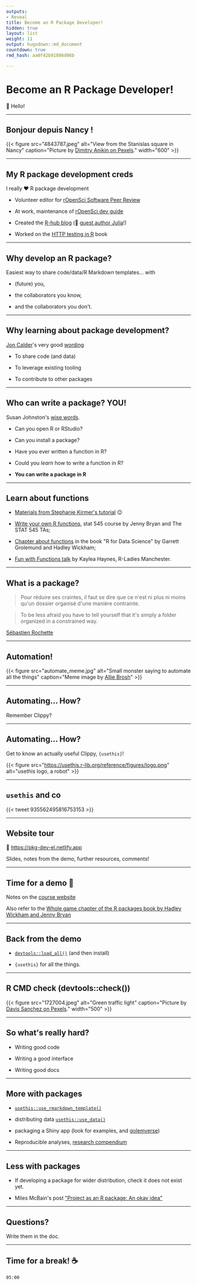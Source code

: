 ```yaml
---
outputs:
- Reveal
title: Become an R Package Developer!
hidden: true
layout: list
weight: 11
output: hugodown::md_document
countdown: true
rmd_hash: aa0f42b91886d86b

---
```


# Become an R Package Developer!

:wave: Hello!

------------------------------------------------------------------------

## Bonjour depuis Nancy !

<div class="highlight">

</div>

<div class="highlight">

{{< figure src="4843787.jpeg" alt="View from the Stanislas square in Nancy" caption="Picture by [Dimitry Anikin on Pexels](https://www.pexels.com/photo/aged-historical-porte-desilles-triumphal-arch-on-cloudy-day-4843787/)." width="600" >}}

</div>

------------------------------------------------------------------------

## My R package development creds

I really :heart: R package development

-   Volunteer editor for [rOpenSci Software Peer Review](https://ropensci.org/software-review)

-   At work, maintenance of [rOpenSci dev guide](https://devguide.ropensci.org)

-   Created the [R-hub blog](https://blog.r-hub.io) (:wave: [guest author Julia](https://blog.r-hub.io/2020/01/08/cran-error/)!)

-   Worked on the [HTTP testing in R](https://books.ropensci.org/http-testing/) book

------------------------------------------------------------------------

## Why develop an R package?

Easiest way to share code/data/R Markdown templates... with

-   (future) you,

-   the collaborators you know,

-   and the collaborators you don't.

------------------------------------------------------------------------

## Why learning about package development?

[Jon Calder](https://joncalder.co.za/)'s very good [wording](https://github.com/iandurbach/datasci-fi/tree/master/docs/packages/slides)

-   To share code (and data)

-   To leverage existing tooling

-   To contribute to other packages

------------------------------------------------------------------------

## Who can write a package? YOU!

Susan Johnston's [wise words](https://github.com/susjoh/fibonacci).

-   Can you open R or RStudio?

-   Can you install a package?

-   Have you ever written a function in R?

-   Could you *learn* how to write a function in R?

-   **You can write a package in R**

------------------------------------------------------------------------

## Learn about functions

-   [Materials from Stephanie Kirmer's tutorial](https://github.com/rladies-eastlansing/2021-rfunctions#writing-r-functions) :wink:

-   [Write your own R functions](https://stat545.com/functions-part1.html), stat 545 course by Jenny Bryan and The STAT 545 TAs;

-   [Chapter about functions](https://r4ds.had.co.nz/functions.html) in the book "R for Data Science" by Garrett Grolemund and Hadley Wickham;

-   [Fun with Functions talk](https://www.kaylea.co.uk/talk/funwithfunctions/) by Kaylea Haynes, R-Ladies Manchester.

------------------------------------------------------------------------

## What is a package?

> Pour réduire ses craintes, il faut se dire que ce n'est ni plus ni moins qu'un dossier organisé d'une manière contrainte.

> To be less afraid you have to tell yourself that it's simply a folder organized in a constrained way.

[Sébastien Rochette](https://thinkr.fr/transformer-plusieurs-scripts-eparpilles-en-beau-package-r)

------------------------------------------------------------------------

## Automation!

{{< figure src="automate_meme.jpg" alt="Small monster saying to automate all the things" caption="Meme image by [Allie Brosh](https://en.wikipedia.org/wiki/Hyperbole_and_a_Half)" >}}

------------------------------------------------------------------------

## Automating... How?

Remember Clippy?

------------------------------------------------------------------------

## Automating... How?

Get to know an actually useful Clippy, `{usethis}`!

{{< figure src="https://usethis.r-lib.org/reference/figures/logo.png" alt="usethis logo, a robot" >}}

------------------------------------------------------------------------

## `usethis` and co

{{< tweet 935562495816753153 >}}

------------------------------------------------------------------------

## Website tour

:link: <https://pkg-dev-el.netlify.app>

Slides, notes from the demo, further resources, comments!

------------------------------------------------------------------------

## Time for a demo :rocket:

Notes on the [course website](/intro/demo)

Also refer to the [Whole game chapter of the R packages book by Hadley Wickham and Jenny Bryan](https://r-pkgs.org/whole-game.html)

------------------------------------------------------------------------

## Back from the demo

-   [`devtools::load_all()`](https://devtools.r-lib.org//reference/load_all.html) (and then install)

-   `{usethis}` for all the things.

------------------------------------------------------------------------

## R CMD check (devtools::check())

<div class="highlight">

{{< figure src="1727004.jpeg" alt="Green traffic light" caption="Picture by [Davis Sanchez on Pexels](https://www.pexels.com/photo/black-traffic-light-1727004/)." width="500" >}}

</div>

------------------------------------------------------------------------

## So what's really hard?

-   Writing good code

-   Writing a good interface

-   Writing good docs

------------------------------------------------------------------------

## More with packages

-   [`usethis::use_rmarkdown_template()`](https://usethis.r-lib.org/reference/use_rmarkdown_template.html)

-   distributing data [`usethis::use_data()`](https://usethis.r-lib.org/reference/use_data.html)

-   packaging a Shiny app (look for examples, and [golemverse](https://golemverse.org/))

-   Reproducible analyses, [research compendium](https://annakrystalli.me/rrresearch/10_compendium.html)

------------------------------------------------------------------------

## Less with packages

-   If developing a package for wider distribution, check it does not exist yet.

-   Miles McBain's post ["Project as an R package: An okay idea"](https://milesmcbain.xyz/posts/an-okay-idea/)

------------------------------------------------------------------------

## Questions?

Write them in the doc.

------------------------------------------------------------------------

## Time for a break! :coffee:

<!--html_preserve-->

<div id="timer_hugo" class="countdown" style="top:100;left:0;" data-warnwhen="0">

<code class="countdown-time"><span class="countdown-digits minutes">05</span><span class="countdown-digits colon">:</span><span class="countdown-digits seconds">00</span></code>

</div>

<!--/html_preserve-->

